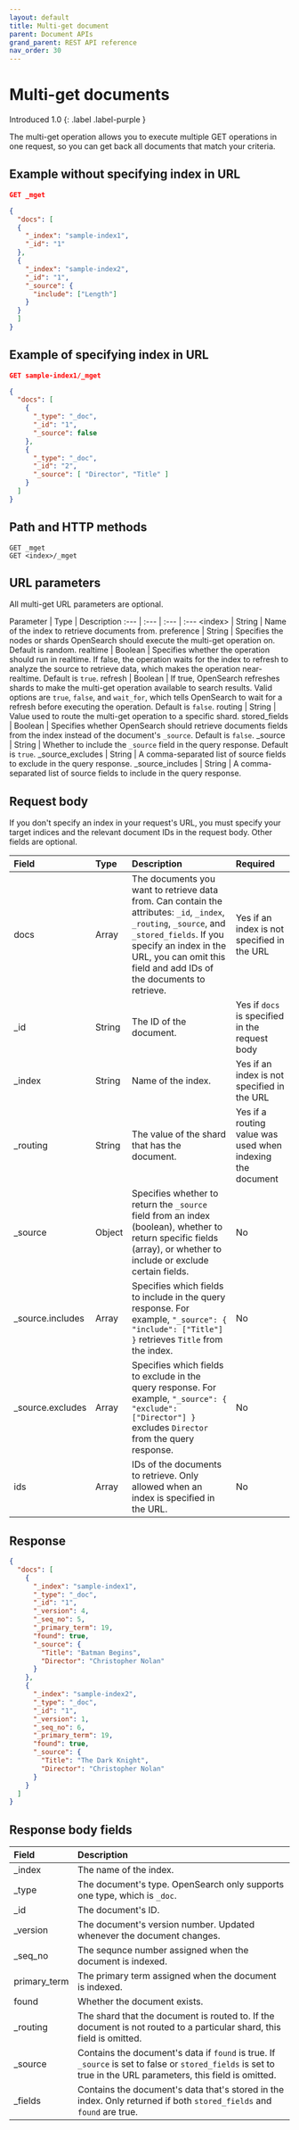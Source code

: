 ```yaml
---
layout: default
title: Multi-get document
parent: Document APIs
grand_parent: REST API reference
nav_order: 30
---
```


# Multi-get documents
Introduced 1.0
{: .label .label-purple }

The multi-get operation allows you to execute multiple GET operations in one request, so you can get back all documents that match your criteria.

## Example without specifying index in URL

```json
GET _mget

{
  "docs": [
  {
    "_index": "sample-index1",
    "_id": "1"
  },
  {
    "_index": "sample-index2",
    "_id": "1",
    "_source": {
      "include": ["Length"]
    }
  }
  ]
}
```

## Example of specifying index in URL

```json
GET sample-index1/_mget

{
  "docs": [
    {
      "_type": "_doc",
      "_id": "1",
      "_source": false
    },
    {
      "_type": "_doc",
      "_id": "2",
      "_source": [ "Director", "Title" ]
    }
  ]
}
```

## Path and HTTP methods

```
GET _mget
GET <index>/_mget
```

## URL parameters

All multi-get URL parameters are optional.

Parameter | Type | Description
:--- | :--- | :--- | :---
&lt;index&gt; | String | Name of the index to retrieve documents from.
preference | String | Specifies the nodes or shards OpenSearch should execute the multi-get operation on. Default is random.
realtime | Boolean | Specifies whether the operation should run in realtime. If false, the operation waits for the index to refresh to analyze the source to retrieve data, which makes the operation near-realtime. Default is `true`.
refresh | Boolean | If true, OpenSearch refreshes shards to make the multi-get operation available to search results. Valid options are `true`, `false`, and `wait_for`, which tells OpenSearch to wait for a refresh before executing the operation. Default is `false`.
routing | String | Value used to route the multi-get operation to a specific shard.
stored_fields | Boolean | Specifies whether OpenSearch should retrieve documents fields from the index instead of the document's `_source`. Default is `false`.
_source | String | Whether to include the `_source` field in the query response. Default is `true`.
_source_excludes | String | A comma-separated list of source fields to exclude in the query response.
_source_includes | String | A comma-separated list of source fields to include in the query response.

## Request body

If you don't specify an index in your request's URL, you must specify your target indices and the relevant document IDs in the request body. Other fields are optional.

Field | Type | Description | Required
:--- | :--- | :--- | :---
docs | Array | The documents you want to retrieve data from. Can contain the attributes: `_id`, `_index`, `_routing`, `_source`, and `_stored_fields`. If you specify an index in the URL, you can omit this field and add IDs of the documents to retrieve. | Yes if an index is not specified in the URL
_id | String | The ID of the document. | Yes if `docs` is specified in the request body
_index | String | Name of the index. | Yes if an index is not specified in the URL
_routing | String | The value of the shard that has the document. | Yes if a routing value was used when indexing the document
_source | Object | Specifies whether to return the `_source` field from an index (boolean), whether to return specific fields (array), or whether to include or exclude certain fields. | No
_source.includes | Array | Specifies which fields to include in the query response. For example, `"_source": { "include": ["Title"] }` retrieves `Title` from the index. | No
_source.excludes | Array | Specifies which fields to exclude in the query response. For example, `"_source": { "exclude": ["Director"] }` excludes `Director` from the query response. | No
ids | Array | IDs of the documents to retrieve. Only allowed when an index is specified in the URL. | No

## Response
```json
{
  "docs": [
    {
      "_index": "sample-index1",
      "_type": "_doc",
      "_id": "1",
      "_version": 4,
      "_seq_no": 5,
      "_primary_term": 19,
      "found": true,
      "_source": {
        "Title": "Batman Begins",
        "Director": "Christopher Nolan"
      }
    },
    {
      "_index": "sample-index2",
      "_type": "_doc",
      "_id": "1",
      "_version": 1,
      "_seq_no": 6,
      "_primary_term": 19,
      "found": true,
      "_source": {
        "Title": "The Dark Knight",
        "Director": "Christopher Nolan"
      }
    }
  ]
}
```

## Response body fields

Field | Description
:--- | :---
_index | The name of the index.
_type | The document's type. OpenSearch only supports one type, which is `_doc`.
_id | The document's ID.
_version | The document's version number. Updated whenever the document changes.
_seq_no | The sequnce number assigned when the document is indexed.
primary_term | The primary term assigned when the document is indexed.
found | Whether the document exists.
_routing | The shard that the document is routed to. If the document is not routed to a particular shard, this field is omitted.
_source | Contains the document's data if `found` is true. If `_source` is set to false or `stored_fields` is set to true in the URL parameters, this field is omitted.
_fields | Contains the document's data that's stored in the index. Only returned if both `stored_fields` and `found` are true.
